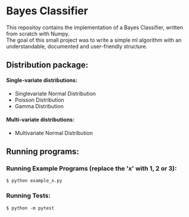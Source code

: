 # Bayes Classifier
This repositoy contains the implementation of a Bayes Classifier, written from scratch with Numpy. </br>
The goal of this small project was to write a simple ml algorithm with an understandable, documented and user-friendly structure.

## Distribution package:
#### Single-variate distributions:
 - Singlevariate Normal Distribution
 - Poisson Distribution
 - Gamma Distribution

#### Multi-variate distributions:
 - Multivariate Normal Distribution

## Running programs:
### Running Example Programs (replace the 'x' with 1, 2 or 3):
    $ python example_x.py

### Running Tests:
    $ python -m pytest
